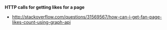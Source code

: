 **HTTP calls for getting likes for a page**

 - http://stackoverflow.com/questions/31569567/how-can-i-get-fan-page-likes-count-using-graph-api

